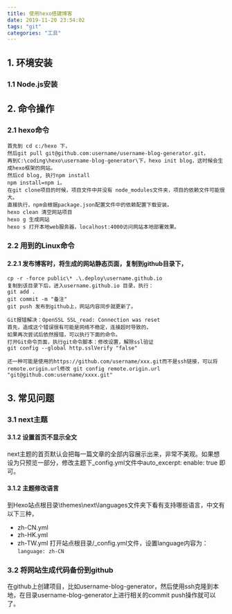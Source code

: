 ```yaml
---
title: 使用hexo搭建博客
date: 2019-11-20 23:54:02
tags: "git"
categories: "工具"
---
```


## 1. 环境安装
### 1.1 Node.js安装

## 2. 命令操作
### 2.1 hexo命令
```
首先到 cd c:/hexo 下，
然后git pull git@github.com:username/username-blog-generator.git，
再到C:\coding\hexo\username-blog-generator\下，hexo init blog，这时候会生成hexo框架的网站。
然后cd blog, 执行npm install
npm install=npm i。
在git clone项目的时候，项目文件中并没有 node_modules文件夹，项目的依赖文件可能很大。
直接执行，npm会根据package.json配置文件中的依赖配置下载安装。
hexo clean 清空网站项目
hexo g 生成网站
hexo s 打开本地web服务器，localhost:4000访问网站本地部署效果。
```

### 2.2 用到的Linux命令
#### 2.2.1 发布博客时，将生成的网站静态页面，复制到github目录下，  

```
cp -r -force public\* .\.deploy\username.github.io
复制到该目录下后，进入username.github.io 目录，执行：
git add .
git commit -m "备注"
git push 发布到github上，网站内容同步就更新了。
```

```
Git报错解决：OpenSSL SSL_read: Connection was reset
首先，造成这个错误很有可能是网络不稳定，连接超时导致的，
如果再次尝试后依然报错，可以执行下面的命令。
打开Git命令页面，执行git命令脚本：修改设置，解除ssl验证
git config --global http.sslVerify "false"

还一种可能是使用的https://github.com/username/xxx.git而不是ssh链接，可以将remote.origin.url修改 git config remote.origin.url "git@github.com:username/xxxx.git"

```

## 3. 常见问题
### 3.1 next主题
#### 3.1.2 设置首页不显示全文
next主题的首页默认会把每一篇文章的全部内容展示出来，非常不美观。如果想设为只预览一部分，修改主题下_config.yml文件中auto_excerpt: enable: true 即可。
#### 3.1.2 主题修改语言
到Hexo站点根目录\themes\next\languages文件夹下看有支持哪些语言，中文有以下三种，  
- zh-CN.yml
- zh-HK.yml
- zh-TW.yml
打开站点根目录/_config.yml文件，设置language内容为： ```language: zh-CN``` 

### 3.2 将网站生成代码备份到github
在github上创建项目，比如username-blog-generator，然后使用ssh克隆到本地，在目录username-blog-generator上进行相关的commit push操作就可以了。
